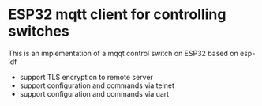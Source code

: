 # ESP32 mqtt client for controlling switches

This is an implementation of a mqqt control switch on ESP32 based on esp-idf 
- support TLS encryption to remote server
- support configuration and commands via telnet
- support configuration and commands via uart
